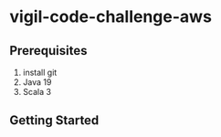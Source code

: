 # vigil-code-challenge-aws

## Prerequisites
1. install git
2. Java 19
3. Scala 3

## Getting Started